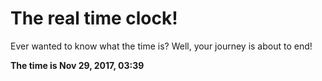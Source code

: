 # The real time clock!

Ever wanted to know what the time is? Well, your journey is about to end!

**The time is Nov 29, 2017, 03:39**